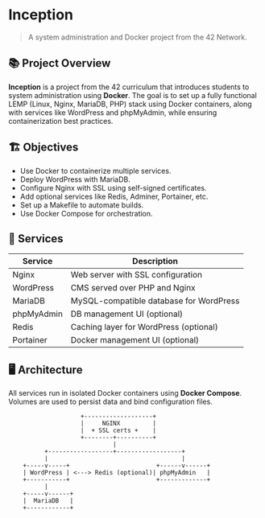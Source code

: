 # Inception

> A system administration and Docker project from the 42 Network.

## 📚 Project Overview

**Inception** is a project from the 42 curriculum that introduces students to system administration using **Docker**. The goal is to set up a fully functional LEMP (Linux, Nginx, MariaDB, PHP) stack using Docker containers, along with services like WordPress and phpMyAdmin, while ensuring containerization best practices.

## 🏗️ Objectives

- Use Docker to containerize multiple services.
- Deploy WordPress with MariaDB.
- Configure Nginx with SSL using self-signed certificates.
- Add optional services like Redis, Adminer, Portainer, etc.
- Set up a Makefile to automate builds.
- Use Docker Compose for orchestration.

## 🧱 Services

| Service      | Description                              |
|--------------|------------------------------------------|
| Nginx        | Web server with SSL configuration        |
| WordPress    | CMS served over PHP and Nginx            |
| MariaDB      | MySQL-compatible database for WordPress  |
| phpMyAdmin   | DB management UI (optional)              |
| Redis        | Caching layer for WordPress (optional)   |
| Portainer    | Docker management UI (optional)          |

## 🖥️ Architecture

All services run in isolated Docker containers using **Docker Compose**. Volumes are used to persist data and bind configuration files.

```plaintext
                    +-------------------+
                    |     NGINX         |
                    |  + SSL certs +    |
                    +--------+----------+
                             |
          +------------------+------------------+
          |                                     |
    +-----v-----+                        +------v------+
    | WordPress | <---> Redis (optional)| phpMyAdmin   |
    +-----------+                        +-------------+
          |
    +-----v------+
    |  MariaDB   |
    +------------+
